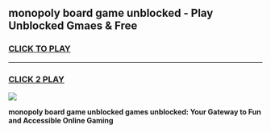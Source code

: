 
## monopoly board game unblocked - Play Unblocked Gmaes & Free
<h3>
<a href="https://premium.freeplayer.one?title=monopoly_board_game_unblocked&ref=20F">CLICK TO PLAY</a></h3>
<hr>

<h3>
<a href="https://premium.freeplayer.one?title=monopoly_board_game_unblocked&ref=20F">CLICK 2 PLAY</a>
  
</h3>

<a href="https://premium.freeplayer.one?title=monopoly_board_game_unblocked&ref=20F/"><img src="https://clearcache.store/games.png"></a>


**monopoly board game unblocked games unblocked: Your Gateway to Fun and Accessible Online Gaming**
